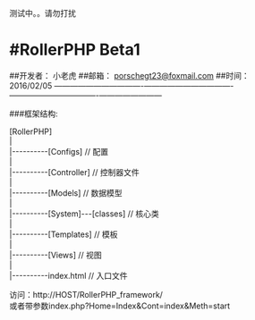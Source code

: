 测试中。。请勿打扰

#RollerPHP Beta1 
======================================================================
##开发者：	小老虎
##邮箱：		porschegt23@foxmail.com
##时间：		2016/02/05
———————————-———————————-———————————-————————

###框架结构:  
      
[RollerPHP]   
|     
|----------[Configs]                         // 配置        
|     
|----------[Controller]                      // 控制器文件     
|     
|----------[Models]				  	 		 // 数据模型     
|     
|----------[System]---[classes]              // 核心类       
|     
|----------[Templates] 						 // 模板    
|    
|----------[Views]							 // 视图     
|     
|----------index.html 						 // 入口文件     


    


访问：http://HOST/RollerPHP_framework/        
或者带参数index.php?Home=Index&Cont=index&Meth=start
